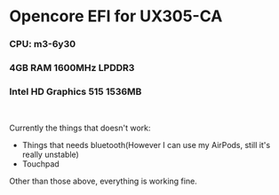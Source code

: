 # Opencore EFI for UX305-CA
### CPU: m3-6y30
### 4GB RAM 1600MHz LPDDR3
### Intel HD Graphics 515 1536MB

&nbsp;
&nbsp;

Currently the things that doesn't work:
* Things that needs bluetooth(However I can use my AirPods, still it's really unstable)
* Touchpad

Other than those above, everything is working fine.
